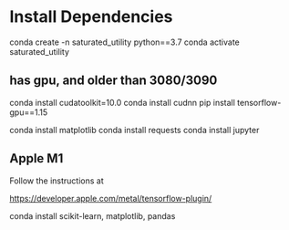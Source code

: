 # Install Dependencies
conda create -n saturated_utility python==3.7
conda activate saturated_utility

## has gpu, and older than 3080/3090

conda install cudatoolkit=10.0
conda install cudnn
pip install tensorflow-gpu==1.15

conda install matplotlib
conda install requests
conda install jupyter


## Apple M1
Follow the instructions at

https://developer.apple.com/metal/tensorflow-plugin/

conda install scikit-learn, matplotlib, pandas